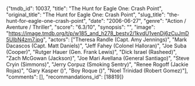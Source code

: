{"tmdb_id": 10037, "title": "The Hunt for Eagle One: Crash Point", "original_title": "The Hunt for Eagle One: Crash Point", "slug_title": "the-hunt-for-eagle-one-crash-point", "date": "2006-06-27", "genre": "Action / Aventure / Thriller", "score": "6.3/10", "synopsis": "", "image": "https://image.tmdb.org/t/p/w185_and_h278_bestv2/1kvdU1venDj6zCuJmD5UlbN4zm7.jpg", "actors": ["Theresa Randle (Capt. Amy Jennings)", "Mark Dacascos (Capt. Matt Daniels)", "Jeff Fahey (Colonel Halloran)", "Joe Suba (Cooper)", "Rutger Hauer (Gen. Frank Lewis)", "Dick Israel (Rasheed)", "Zach McGowan (Jackson)", "Joe Mari Avellana (General Santiago)", "Steve Cryin (Simmons)", "Jerry Corpuz (Smoking Sentry)", "Renee Rogoff (Jackie Rojas)", "Gary Kasper ()", "Boy Roque ()", "Noel Trinidad (Robert Gomez)"], "comments": [], "recommandations_id": [18819]}